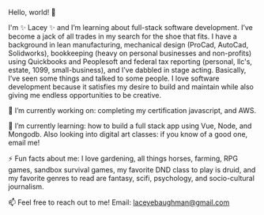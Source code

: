 Hello, world! 👋

I'm ✨ Lacey ✨ and I’m learning about full-stack software development. I’ve become a jack of all trades in my search for the shoe that fits. 
I have a background in lean manufacturing, mechanical design (ProCad, AutoCad, Solidworks), bookkeeping (heavy on personal businesses and non-profits) using Quickbooks and Peoplesoft and federal tax reporting (personal, llc's, estate, 1099, small-business), and I’ve dabbled in stage acting. Basically, I’ve seen some things and talked to some people. I love software development because it satisfies my desire to build and maintain while also giving me 
endless opportunities to be creative. 

🔭 I’m currently working on: completing my certification javascript, and AWS.

🌱 I’m currently learning: how to build a full stack app using Vue, Node, and Mongodb. Also looking into digital art classes: if you know of a good one, email me!

⚡ Fun facts about me: I love gardening, all things horses, farming, RPG games, sandbox survival games, my favorite DND class to play is druid, and my favorite genres to read are fantasy, scifi, psychology, and socio-cultural journalism. 

📫  Feel free to reach out to me!
Email: laceyebaughman@gmail.com
